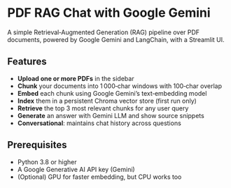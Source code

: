 # PDF RAG Chat with Google Gemini

A simple Retrieval‑Augmented Generation (RAG) pipeline over PDF documents, powered by Google Gemini and LangChain, with a Streamlit UI.

## Features

- **Upload one or more PDFs** in the sidebar
- **Chunk** your documents into 1 000‑char windows with 100‑char overlap
- **Embed** each chunk using Google Gemini’s text‑embedding model
- **Index** them in a persistent Chroma vector store (first run only)
- **Retrieve** the top 3 most relevant chunks for any user query
- **Generate** an answer with Gemini LLM and show source snippets
- **Conversational**: maintains chat history across questions


## Prerequisites

- Python 3.8 or higher  
- A Google Generative AI API key (Gemini)  
- (Optional) GPU for faster embedding, but CPU works too  



